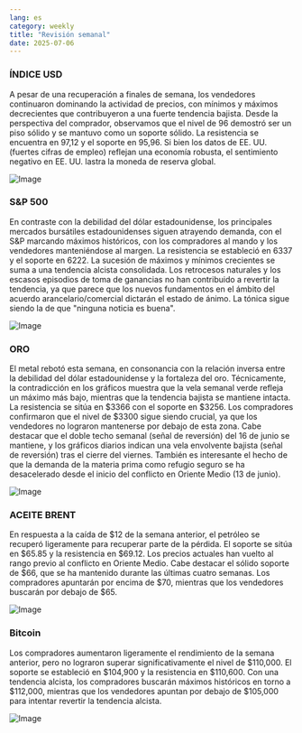 ```yaml
---
lang: es
category: weekly
title: "Revisión semanal"
date: 2025-07-06
---
```


### ÍNDICE USD

A pesar de una recuperación a finales de semana, los vendedores continuaron dominando la actividad de precios, con mínimos y máximos decrecientes que contribuyeron a una fuerte tendencia bajista. Desde la perspectiva del comprador, observamos que el nivel de 96 demostró ser un piso sólido y se mantuvo como un soporte sólido. La resistencia se encuentra en 97,12 y el soporte en 95,96. Si bien los datos de EE. UU. (fuertes cifras de empleo) reflejan una economía robusta, el sentimiento negativo en EE. UU. lastra la moneda de reserva global.

![Image](https://markleighedu.github.io/img/Jul-2025/06-Jul-2025/usdindex.jpg)

### S&P 500

En contraste con la debilidad del dólar estadounidense, los principales mercados bursátiles estadounidenses siguen atrayendo demanda, con el S&P marcando máximos históricos, con los compradores al mando y los vendedores manteniéndose al margen. La resistencia se estableció en 6337 y el soporte en 6222. La sucesión de máximos y mínimos crecientes se suma a una tendencia alcista consolidada. Los retrocesos naturales y los escasos episodios de toma de ganancias no han contribuido a revertir la tendencia, ya que parece que los nuevos fundamentos en el ámbito del acuerdo arancelario/comercial dictarán el estado de ánimo. La tónica sigue siendo la de que "ninguna noticia es buena".

![Image](https://markleighedu.github.io/img/Jul-2025/06-Jul-2025/sp500.jpg)

### ORO

El metal rebotó esta semana, en consonancia con la relación inversa entre la debilidad del dólar estadounidense y la fortaleza del oro. Técnicamente, la contradicción en los gráficos muestra que la vela semanal verde refleja un máximo más bajo, mientras que la tendencia bajista se mantiene intacta. La resistencia se sitúa en $3366 con el soporte en $3256. Los compradores confirmaron que el nivel de $3300 sigue siendo crucial, ya que los vendedores no lograron mantenerse por debajo de esta zona. Cabe destacar que el doble techo semanal (señal de reversión) del 16 de junio se mantiene, y los gráficos diarios indican una vela envolvente bajista (señal de reversión) tras el cierre del viernes. También es interesante el hecho de que la demanda de la materia prima como refugio seguro se ha desacelerado desde el inicio del conflicto en Oriente Medio (13 de junio).

![Image](https://markleighedu.github.io/img/Jul-2025/06-Jul-2025/gold.jpg)

### ACEITE BRENT

En respuesta a la caída de $12 de la semana anterior, el petróleo se recuperó ligeramente para recuperar parte de la pérdida. El soporte se sitúa en $65.85 y la resistencia en $69.12. Los precios actuales han vuelto al rango previo al conflicto en Oriente Medio. Cabe destacar el sólido soporte de $66, que se ha mantenido durante las últimas cuatro semanas. Los compradores apuntarán por encima de $70, mientras que los vendedores buscarán por debajo de $65.

![Image](https://markleighedu.github.io/img/Jul-2025/06-Jul-2025/brentoil.jpg)

### Bitcoin

Los compradores aumentaron ligeramente el rendimiento de la semana anterior, pero no lograron superar significativamente el nivel de $110,000. El soporte se estableció en $104,900 y la resistencia en $110,600. Con una tendencia alcista, los compradores buscarán máximos históricos en torno a $112,000, mientras que los vendedores apuntan por debajo de $105,000 para intentar revertir la tendencia alcista.

![Image](https://markleighedu.github.io/img/Jul-2025/06-Jul-2025/bitcoin.jpg)

